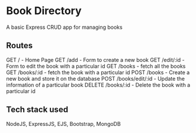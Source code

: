 # Book Directory

A basic Express CRUD app for managing books

## Routes

GET / - Home Page
GET /add - Form to create a new book
GET /edit/:id - Form to edit the book with a particular id
GET /books - fetch all the books
GET /books/:id - fetch the book with a particular id
POST /books - Create a new book and store it on the database
POST /books/edit/:id - Update the information of a particular book
DELETE /books/:id - Delete the book with a particular id

## Tech stack used

NodeJS, ExpressJS, EJS, Bootstrap, MongoDB



